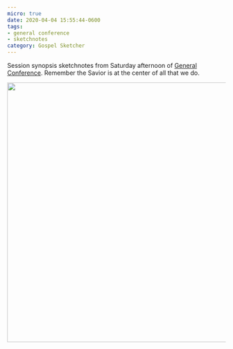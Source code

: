 ```yaml
---
micro: true
date: 2020-04-04 15:55:44-0600
tags:
- general conference
- sketchnotes
category: Gospel Sketcher
---
```


Session synopsis sketchnotes from Saturday afternoon of [General Conference](http://www.churchofjesuschrist.org/general-conference?lang=eng). Remember the Savior is at the center of all that we do.

<img src="https://www.gospelsketcher.org/uploads/2020/4df60df9d8.jpg" width="600" height="600" alt="" />